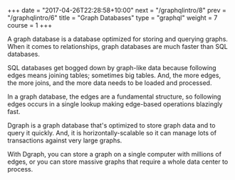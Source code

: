 +++
date = "2017-04-26T22:28:58+10:00"
next = "/graphqlintro/8"
prev = "/graphqlintro/6"
title = "Graph Databases"
type = "graphql"
weight = 7
course = 1
+++

A graph database is a database optimized for storing and querying graphs. When
it comes to relationships, graph databases are much faster than SQL databases.

SQL databases get bogged down by graph-like data because following edges means
joining tables; sometimes big tables. And, the more edges, the more joins, and
the more data needs to be loaded and processed.

In a graph database, the edges are a fundamental structure, so following edges
occurs in a single lookup making edge-based operations blazingly fast.

Dgraph is a graph database that's optimized to store graph data and to query it
quickly. And, it is horizontally-scalable so it can manage lots of transactions
against very large graphs.

With Dgraph, you can store a graph on a single computer with millions of edges,
or you can store massive graphs that require a whole data center to process.
